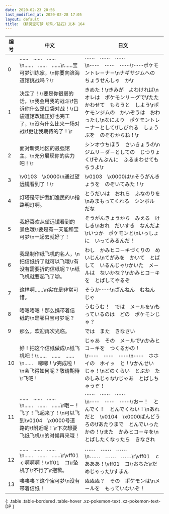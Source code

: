 ```yaml
---
date: 2020-02-23 20:56
last_modified_at: 2020-02-28 17:05
layout: default
title: 《精灵宝可梦 珍珠／钻石》文本 164
---
```

| 编号 | 中文 | 日文 |
| ---- | ---- | ---- |
| 0 | ……　……　……\n……　……　……\r……宝可梦训练家，\n你要向滨海道馆挑战吗？\r | ⋯⋯　⋯⋯　⋯⋯\n⋯⋯　⋯⋯　⋯⋯\r⋯⋯ポケモントレ－ナ－\nナギサジムへの　ちょうせんしゃ　か\r |
| 1 | 决定了！\r要是你很弱的话，\n我会用我的战斗\f告诉你什么是口袋对战！\r口袋道馆改建正好也完工了，\n没有什么比来一场对战\f更让我期待的了！\r | きめた！\rきみが　よわければ\nオレは　ポケモンリ－グで\fたたかわせて　もらうと　しよう\rポケモンジムの　かいぞうは　おわったし\nなにより　ポケモントレ－ナ－として\fしびれる　しょうぶを　のぞむからね！\r |
| 2 | 面对新奥地区的最强馆主，\n充分展现你的实力吧！\r | シンオウちほう　さいきょうの\nジムリ－ダ－としての　じつりょく\fぞんぶんに　ふるまわせてもらうよ\r |
| 3 | \v0103　\x0000\n通过望远镜看到了！\r | \v0103　\x0000は\nそうがんきょうを　のぞいてみた！\r |
| 4 | 灯塔是守护我们渔民的\n指路明灯啊。 | とうだいは　おれら　ふなのりを\nみまもってくれる　シンボル　だな |
| 5 | 我好喜欢从望远镜看到的景色哦\r要是有一天能和宝可梦\n一起去就好了！ | そうがんきょうから　みえる　けしき\nおれ　だいすき　なんだよ\rいつか　ポケモンと\nいっしょに　いってみるんだ！ |
| 6 | 我是制作纸飞机的名人，\n把信纸折了就可以飞哦\r有没有需要折的信纸呢？\n纸飞机就要起飞了哟。 | わし　かみヒコ－キづくりの　めいじん\nてがみを　かいて　とばして　いるんじゃ\rかいた　メ－ルは　ないかな？\nかみヒコ－キを　とばしてやるぞ |
| 7 | 这样啊……\n实在是非常可惜。 | そうか⋯⋯\nざんねん　むねん　じゃ |
| 8 | 唔嗯唔嗯！那么携带着信纸的\n是哪只宝可梦呢？ | うむうむ！　では　メ－ルを\nもっているのは　どの　ポケモンじゃ？ |
| 9 | 那么，欢迎再次光临。 | では　また　きなさい |
| 10 | 好！把这个信纸做成\n纸飞机吧！\r……　……　……\n……　嗯嗯！\r完成啦！\n会飞得如何呢？敬请期待\r飞吧！ | じゃあ　その　メ－ルで\nかみヒコ－キを　つくるかの！\r⋯⋯　⋯⋯　⋯⋯\n⋯⋯　ホホイの　ホイッ　と！\rかんせい　じゃ！\nどのくらい　とぶか　たのしみじゃな\rじゃあ　とばしちゃうぞ！ |
| 11 | ……　……　……\n……　……　……\r哦－！飞了！飞起来了！\n可以飞到\v0104　\x0000号道路的\f附近呢！\r下次想要飞纸飞机\n的时候再来哦！ | ⋯⋯　⋯⋯　⋯⋯\n⋯⋯　⋯⋯　⋯⋯\rお－！　とんでく！　とんでくわい！\nあれだと　\v0104　\x0000ばんどうろの\fあたりまで　とんでいったかの！\rまた　かみヒコ－キを\nとばしたくなったら　きなされ |
| 12 | ……　……　……\n……　……　……\r\vff01　ｃ啊啊啊！\vff01　コ\r坠机了\r不行了\r抱歉。 | ⋯⋯　⋯⋯　⋯⋯\n⋯⋯　⋯⋯　⋯⋯\r\vff01　ｃあああ！\vff01　コ\rおちた\rだめじゃった\rすまん |
| 13 | 唉唉唉？这个宝可梦\n没有带着信纸！ | ぬぬぬ？　その　ポケモンは\nメ－ルを　もっていないぞ！ |
{: .table .table-bordered .table-hover .xz-pokemon-text .xz-pokemon-text-DP }